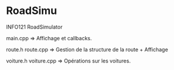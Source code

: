 RoadSimu
========

INFO121 RoadSimulator


main.cpp
=> Affichage et callbacks.

route.h
route.cpp
=> Gestion de la structure de la route + Affichage

voiture.h
voiture.cpp
=> Opérations sur les voitures.
